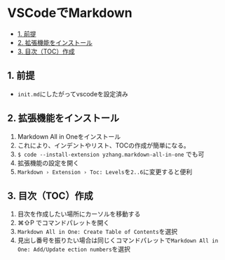 # VSCodeでMarkdown
- [1. 前提](#1-前提)
- [2. 拡張機能をインストール](#2-拡張機能をインストール)
- [3. 目次（TOC）作成](#3-目次toc作成)

## 1. 前提
- `init.md`にしたがってvscodeを設定済み

## 2. 拡張機能をインストール
1. Markdown All in Oneをインストール
2. これにより、インデントやリスト、TOCの作成が簡単になる。
3. `$ code --install-extension yzhang.markdown-all-in-one` でも可
4. 拡張機能の設定を開く
5. `Markdown › Extension › Toc: Levels`を`2..6`に変更すると便利

## 3. 目次（TOC）作成
1. 目次を作成したい場所にカーソルを移動する
2. ⌘⇧P でコマンドパレットを開く
3. `Markdown All in One: Create Table of Contents`を選択
4. 見出し番号を振りたい場合は同じくコマンドパレットで`Markdown All in One: Add/Update ection numbers`を選択